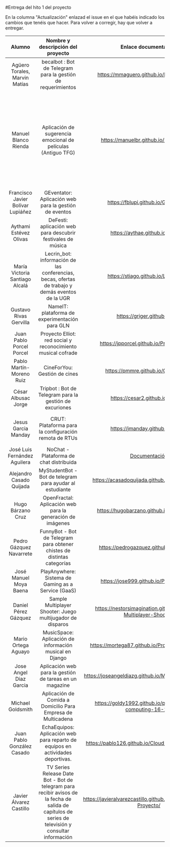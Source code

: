 #Entrega del hito 1 del proyecto

En la columna "Actualización" enlazad el issue en el que habéis
indicado los cambios que tenéis que hacer. Para volver a corregir, hay
que volver a entregar.

| Alumno  | Nombre y descripción del proyecto  | Enlace documentación| Enlace a proyecto | Actualización |
|:-:|:-:|:-:|:-:|:-:|
|Agüero Torales, Marvin Matías |becalbot : Bot de Telegram para la gestión de requerimientos |https://mmaguero.github.io/MII-CC16-17/ |https://github.com/mmaguero/MII-CC16-17.git |
|Manuel Blanco Rienda| Aplicación de sugerencia emocional de películas (Antiguo TFG) | https://manuelbr.github.io/Proyecto_CC/ |https://github.com/manuelbr/Proyecto_CC | Cambio de la arquitectura software usada y añadido de los componentes que tendrá (01/11/2016) [Enlace a issue de corrección](https://github.com/manuelbr/Proyecto_CC/issues/12) [Enlace a issue de actualización de la corrección](https://github.com/manuelbr/Proyecto_CC/issues/13) |
| Francisco Javier Bolívar Lupiáñez | GEventator: Aplicación web para la gestión de eventos | https://fblupi.github.io/GEventator/ | https://github.com/fblupi/GEventator | [Corrección hito 1: descripción en README](https://github.com/fblupi/GEventator/issues/9) |
| Aythami Estévez Olivas | DeFesti: aplicación web para descubrir festivales de música | https://aythae.github.io/DeFesti/ | https://github.com/AythaE/DeFesti | [Corrección del hito 1](https://github.com/AythaE/DeFesti/issues/7) |
| María Victoria Santiago Alcalá | Lecrin_bot: información de las conferencias, becas, ofertas de trabajo y demás eventos de la UGR | https://stiago.github.io/Lecrin_Bot/ | https://github.com/STiago/Lecrin_Bot
|Gustavo Rivas Gervilla| NameIT: plataforma de experimentación para GLN | https://griger.github.io/CC/ | https://github.com/Griger/CC | [Añadida descripción del proyecto al README](https://github.com/Griger/CC/issues/6)|
| Juan Pablo Porcel Porcel | Proyecto Elliot: red social y reconocimiento musical cofrade | https://jpporcel.github.io/Proyecto-Elliot/ | https://github.com/JPPorcel/Proyecto-Elliot | [Corrección hito 1](https://github.com/JPPorcel/Proyecto-Elliot/issues/6) |
| Pablo Martín-Moreno Ruiz | CineForYou: Gestión de cines | https://pmmre.github.io/CineForYou/ | https://github.com/pmmre/CineForYou |
| César Albusac Jorge | Tripbot : Bot de Telegram para la gestión de excuriones | https://cesar2.github.io/Tripbot/ | https://github.com/cesar2/Tripbot |
| Jesus Garcia Manday |CRUT: Plataforma para la configuración remota de RTUs | https://jmanday.github.io/CRUT/ | https://github.com/jmanday/CRUT |[Añadida descripción del proyecto al fichero README](https://github.com/jmanday/CRUT/issues/4) ||
|José Luis Fernández Aguilera|NoChat - Plataforma de chat distribuida|[Documentación](https://okynos.github.io/ProyectoCC/)|[Nochat](https://github.com/okynos/ProyectoCC)||
|Alejandro Casado Quijada|MyStudentBot - Bot de telegram para ayudar al estudiante|https://acasadoquijada.github.io/MyStudentBot|https://github.com/acasadoquijada/MyStudentBot|[Añadida documentación en README rama master](https://github.com/acasadoquijada/MyStudentBot/issues/8)|
|Hugo Bárzano Cruz|OpenFractal: Aplicación web para la generación de imágenes|https://hugobarzano.github.io/OpenFractal/|https://github.com/hugobarzano/OpenFractal|[Corregido hito 1:Descripción en README master](https://github.com/hugobarzano/OpenFractal/issues/14)|
|Pedro Gázquez Navarrete |FunnyBot - Bot de Telegram para obtener chistes de distintas categorías|https://pedrogazquez.github.io/FunnyBot/|https://github.com/pedrogazquez/FunnyBot||
| José Manuel Moya Baena  | PlayAnywhere: Sistema de Gaming as a Service (GaaS) | https://jose999.github.io/PlayAnywhere/ | https://github.com/jose999/PlayAnywhere |[Correccion hito 1: Añadida descripcion a README](https://github.com/jose999/PlayAnywhere/issues/1)|
| Daniel Pérez Gázquez  | Sample Multiplayer Shooter: Juego multijugador de disparos | https://nestorsimagination.github.io/Sample-Multiplayer-Shooter/ | https://github.com/NestorsImagination/Sample-Multiplayer-Shooter/ ||
| Mario Ortega Aguayo  | MusicSpace: Aplicación de información musical en Django |https://mortega87.github.io/ProyectoCC-16-17/ | https://github.com/mortega87/ProyectoCC-16-17 | [Añadida descripción a README](https://github.com/mortega87/ProyectoCC-16-17/issues/5) ||
|Jose Angel Diaz Garcia | Aplicación web para la gestión de tareas en un magazine | https://joseangeldiazg.github.io/MII-CloudComputing/ | https://github.com/joseangeldiazg/MII-CloudComputing ||
| Michael Goldsmith | Aplicación de Comida a Domicilio Para Empresa de Multicadena | https://goldy1992.github.io/proyecto-cloud-computing-16-17/ | https://goldy1992.github.io/proyecto-cloud-computing-16-17/ ||
| Juan Pablo González Casado | EchaEquipos: Aplicación web para reparto de equipos en actividades deportivas. | https://pablo126.github.io/Cloud-Computing-1617/ | https://github.com/Pablo126/Cloud-Computing-1617 |
| Javier Álvarez Castillo | TV Series Release Date Bot - Bot de telegram para recibir avisos de la fecha de salida de capítulos de series de televisión y consultar información | https://javieralvarezcastillo.github.io/CloudComputing-Proyecto/ | https://github.com/JavierAlvarezCastillo/CloudComputing-Proyecto |
